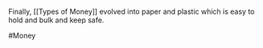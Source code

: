 Finally, [[Types of Money]] evolved into paper and plastic which is easy to hold and bulk and keep safe.

#Money 